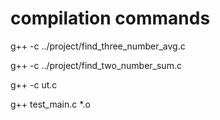 # compilation commands
  g++ -c ../project/find_three_number_avg.c
  
  g++ -c ../project/find_two_number_sum.c
  
  g++ -c ut.c
  
  g++ test_main.c *.o
